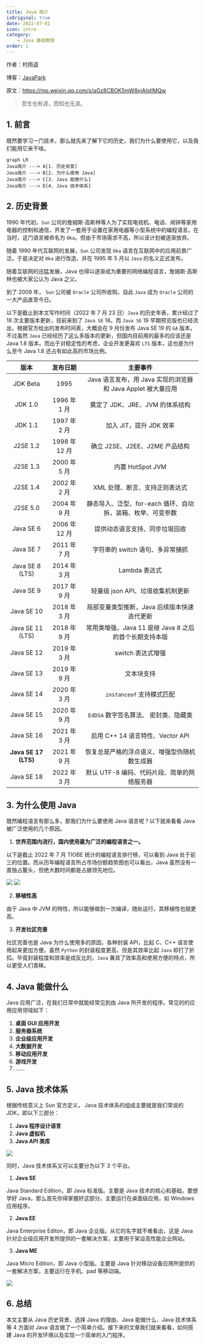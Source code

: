 ```yaml
---
title: Java 简介
isOriginal: true
date: 2022-07-01
icon: intro
category:
    - Java 基础教程
order: 1
---
```



作者：村雨遥

博客：[JavaPark](https://cunyu1943.github.io/JavaPark)

原文：https://mp.weixin.qq.com/s/aGz8CBOK5mW8xjAlstlMQw

> 吾生也有涯，而知也无涯。

## 1. 前言

既然要学习一门技术，那么就先来了解下它的历史，我们为什么要使用它，以及我们能用它来干啥。

```mermaid
graph LR
Java简介 ---> A[1. 历史背景]
Java简介 ---> B[2. 为什么使用 Java]
Java简介 ---> C[3. Java 能做什么]
Java简介 ---> D[4. Java 技术体系]
```

## 2. 历史背景

1990 年代初，`Sun` 公司的詹姆斯·高斯林等人为了实现电视机、电话、闹钟等家用电器的控制和通信，开发了一套用于设置在家用电器等小型系统中的编程语言。在当时，这门语言被命名为 `Oka`。但由于市场需求不高，所以该计划被逐渐放弃。

随着 1990 年代互联网的发展，`Sun` 公司发现 `Oka` 语言在互联网中的应用前景广泛。于是决定对 `Oka` 进行改造，并在 1995 年 5 月以 `Java` 的名义正式发布。

随着互联网的迅猛发展，Java 也得以逐渐成为重要的网络编程语言，詹姆斯·高斯林也被大家公认为 Java 之父。

到了 2009 年， `Sun` 公司被 `Oracle` 公司所收购，自此 `Java` 成为 `Oracle` 公司的一大产品直至今日。

以下是截止到本文写作时间（2022 年 7 月 23 日）`Java` 的历史年表，累计经过了 18 次主要版本更新，目前来到了 `Java SE` 18。而 `Java SE` 19 早期预览版也已经流出，根据官方给出的发布时间表，大概会在 9 月份发布 Java SE 19 的 `GA` 版本。不过虽然 `Java` 已经经历了这么多版本的更新，但国内目前用的最多的应该还是 Java 1.8 版本。而出于对稳定性的考虑，企业开发更喜欢 `LTS` 版本，这也是为什么至今 Java 1.8 还占有如此高的市场比例。

|         版本         |   发布日期    |                           主要事件                           |
| :------------------: | :-----------: | :----------------------------------------------------------: |
|       JDK Beta       |     1995      | Java 语言发布，用 Java 实现的浏览器和 Java Applet 被大量应用 |
|       JDK 1.0        | 1996 年 1 月  |               奠定了 JDK、JRE、JVM 的体系结构                |
|       JDK 1.1        | 1997 年 2 月  |                   加入 JIT，提升 JDK 效率                    |
|       J2SE 1.2       | 1998 年 12 月 |                确立 J2SE、J2EE、J2ME 产品结构                |
|       J2SE 1.3       | 2000 年 5 月  |                       内置 HotSpot JVM                       |
|       J2SE 1.4       | 2002 年 2 月  |                XML 处理、断言、支持正则表达式                |
|       J2SE 5.0       | 2004 年 9 月  | 静态导入、泛型、for-each 循环、自动拆，装箱、枚举、可变参数  |
|      Java SE 6       | 2006 年 12 月 |                提供动态语言支持、同步垃圾回收                |
|      Java SE 7       | 2011 年 7 月  |               字符串的 switch 语句、多异常捕抓               |
|   Java SE 8 (LTS)    | 2014 年 3 月  |                        Lambda 表达式                         |
|      Java SE 9       | 2017 年 9 月  |              轻量级 json API、垃圾收集机制更新               |
|      Java SE 10      | 2018 年 3 月  |         局部变量类型推断，Java 后续版本快速迭代更新          |
|   Java SE 11 (LTS)   | 2018 年 9 月  |    常用类增强，Java 11 是继 Java 8 之后的首个长期支持本版    |
|      Java SE 12      | 2019 年 3 月  |                      switch 表达式增强                       |
|      Java SE 13      | 2019 年 9 月  |                          文本块支持                          |
|      Java SE 14      | 2020 年 3 月  |                  `instanceof` 支持模式匹配                   |
|      Java SE 15      | 2020 年 9 月  |            `EdDSA` 数字签名算法、 密封类、隐藏类             |
|      Java SE 16      | 2021 年 3 月  |               启用 C++ 14 语言特性、Vector API               |
| **Java SE 17 (LTS)** | 2021 年 9 月  |         恢复总是严格的浮点语义、增强型伪随机数生成器         |
|      Java SE 18      | 2022 年 3 月  |         默认 UTF-8 编码、代码片段、简单的网络服务器          |

## 3. 为什么使用 Java

既然编程语言有那么多，那我们为什么要使用 Java 语言呢？以下就来看看 Java 被广泛使用的几个原因。

1.  **世界范围内流行，国内使用最为广泛的编程语言之一。**

以下是截止 2022 年 7 月 TIOBE 统计的编程语言排行榜，可以看到 Java 处于前三的位置。而从历年编程语言所占市场份额趋势图也可以看出，Java 虽然没有一直独占鳌头，但绝大数时间都是占据领先地位。

![](./assets/20220701-intro-to-java/language-sort.png)
![](./assets/20220701-intro-to-java/trending.png)

2. **移植性高**

由于 Java 中 JVM 的特性，所以能够做到一次编译，随处运行，其移植性也就更高。

3.  **开发社区完善**

社区完善也是 Java 为什么使用多的原因，各种封装 API，比起 C、C++ 语言使用起来更加方便。虽然 `Python` 的封装程度更高，但是其效率比起 `Java` 却打了折扣。毕竟封装程度和效率是成反比的，`Java` 兼具了效率高和使用方便的特点，所以更受人们青睐。

## 4. Java 能做什么

Java 应用广泛，在我们日常中就能经常见到由 Java 所开发的程序。常见的的应用应用领域如下：

1. **桌面 GUI 应用开发**
2. **服务器系统**
3. **企业级应用开发**
4. **大数据开发**
5. **移动应用开发**
6. **游戏开发**
7. ……

## 5. Java 技术体系

根据传统意义上 Sun 官方定义， Java 技术体系的组成主要就是我们常说的 JDK，即以下三部分：

1.  **Java 程序设计语言**
2.  **Java 虚拟机**
3.  **Java API 类库**

![](./assets/20220701-intro-to-java/java-system.png)

同时，Java 技术体系又可以主要分为以下 3 个平台。

1.  **Java SE**

Java Standard Edition，即 Java 标准版。主要是 Java 技术的核心和基础，要想学好 Java，那么首先你得掌握好这部分。主要运行在桌面级应用，如 Windows 应用程序。

2.  **Java EE**

Java Enterprise Editon，即 Java 企业版。从它的名字就不难看出，这是 Java 针对企业级应用开发所提供的一套解决方案，主要用于架设高性能企业网站。

3.  **Java ME**

Java Micro Edition，即 Java 小型版。主要是 Java 针对移动设备应用所提供的一套解决方案，主要运行在手机、pad 等移动端。

![](./assets/20220701-intro-to-java/java-platform.png)

## 6. 总结

本文主要从 Java 历史背景、选择 Java 的理由、Java 能做什么、Java 技术体系等 4 方面对 Java 语言做了一个简单介绍。接下来的文章我们就来看看，如何搭建 Java 的开发环境以及实现一个简单的入门程序。
